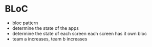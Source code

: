 # BLoC
- bloc pattern 
 - determine the state of the apps
 - determine the state of each screen each screen has it own bloc
 - team a increases, team b increases

